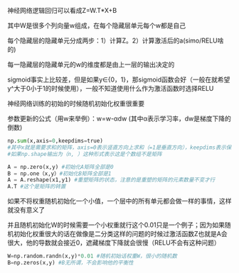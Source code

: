  神经网络逻辑回归可以看成Z=W.T*X+B

其中W是很多个列向量w组成，在每个隐藏层单元每个w都是自己

每个隐藏层的隐藏单元分成两步：1）计算Z。2）计算激活后的a(simo/RELU啥的)

每一隐藏层的隐藏单元的w的维度都是由上一层的输出决定的

sigmoid事实上比较差，但是如果y∈{0，1}，那sigmoid函数会好（一般在就希望y^大于0小于1的时候使用），一般不知道使用什么作为激活函数时选择RELU

神经网络训练的初始的时候随机初始化权重很重要

参数更新的公式（用w来举例）：w=w-αdw     (其中α表示学习率，dw是梯度下降的倒数)

```python
np.sum(x,axis=0,keepdims=true)
#其中x就是需要求和的矩阵，axis=0表示竖直方向上求和（=1是垂直方向），keepdims表示保留这个样子，不会讲矩阵输出生为数组形式
#如果np.shape输出为（n, ）这种形式表示这是个数组不是矩阵
```

```python
A = np.zero(x,y) #初始化A矩阵全部是0
B = np.one（x,y）#初始化B矩阵全部是1
A = A.reshape(x1,y1) #重塑矩阵的状态，注意的是重塑的矩阵的元素数量不变才行
A.T #这个是矩阵的转置
```

如果不将权重随机初始化一个小值，一个层中的所有单元都会做一样的事情，这样就没有意义了

并且随机初始化W的时候需要一个小权重就行这个0.01只是一个例子；因为如果随机初始化权重很大的话在做像是二分类这样的问题的时候过激活函数Z也就是A会很大，他的导数就会接近0，遮藏梯度下降就会很慢（RELU不会有这种问题）
```python
W=np.random.randn(x,y)*0.01 #随机初始话权重W，很小的随机数
B=np.zeros(x,y) #B无所谓，不会影响他的平衡性
```
